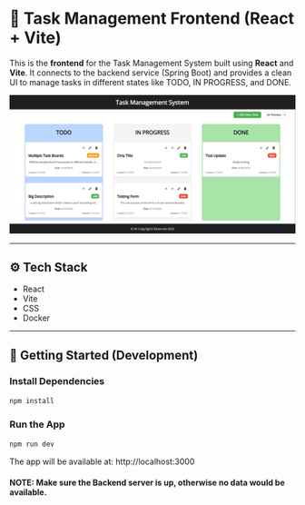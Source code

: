# 🧩 Task Management Frontend (React + Vite)

This is the **frontend** for the Task Management System built using **React** and **Vite**. It connects to the backend service (Spring Boot) and provides a clean UI to manage tasks in different states like TODO, IN PROGRESS, and DONE.

<p>
    <img src="evidence.png" alt="Evidence">
</p>

---

## ⚙️ Tech Stack

- React
- Vite
- CSS
- Docker

---

## 🚀 Getting Started (Development)

###  Install Dependencies
```bash
npm install
```

### Run the App
```bash
npm run dev
```

The app will be available at: http://localhost:3000

#### NOTE: Make sure the Backend server is up, otherwise no data would be available.
